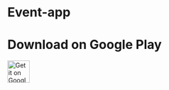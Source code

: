 # Event-app
# Download on Google Play
<a href="https://play.google.com/store/apps/details?id=com.azamovhudstc.eventapp">
<img alt="Get it on Google Play" src="https://play.google.com/intl/en_us/badges/images/apps/en-play-badge.png" height="50px"/></a>
